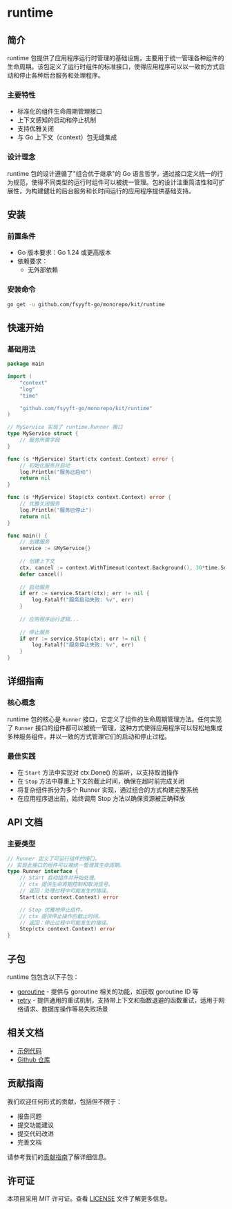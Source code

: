 # runtime

## 简介

runtime 包提供了应用程序运行时管理的基础设施，主要用于统一管理各种组件的生命周期。该包定义了运行时组件的标准接口，使得应用程序可以以一致的方式启动和停止各种后台服务和处理程序。

### 主要特性

- 标准化的组件生命周期管理接口
- 上下文感知的启动和停止机制
- 支持优雅关闭
- 与 Go 上下文（context）包无缝集成

### 设计理念

runtime 包的设计遵循了"组合优于继承"的 Go 语言哲学，通过接口定义统一的行为规范，使得不同类型的运行时组件可以被统一管理。包的设计注重简洁性和可扩展性，为构建健壮的后台服务和长时间运行的应用程序提供基础支持。

## 安装

### 前置条件

- Go 版本要求：Go 1.24 或更高版本
- 依赖要求：
  - 无外部依赖

### 安装命令

```bash
go get -u github.com/fsyyft-go/monorepo/kit/runtime
```

## 快速开始

### 基础用法

```go
package main

import (
	"context"
	"log"
	"time"

	"github.com/fsyyft-go/monorepo/kit/runtime"
)

// MyService 实现了 runtime.Runner 接口
type MyService struct {
	// 服务所需字段
}

func (s *MyService) Start(ctx context.Context) error {
	// 初始化服务并启动
	log.Println("服务已启动")
	return nil
}

func (s *MyService) Stop(ctx context.Context) error {
	// 优雅关闭服务
	log.Println("服务已停止")
	return nil
}

func main() {
	// 创建服务
	service := &MyService{}
	
	// 创建上下文
	ctx, cancel := context.WithTimeout(context.Background(), 30*time.Second)
	defer cancel()
	
	// 启动服务
	if err := service.Start(ctx); err != nil {
		log.Fatalf("服务启动失败: %v", err)
	}
	
	// 应用程序运行逻辑...
	
	// 停止服务
	if err := service.Stop(ctx); err != nil {
		log.Fatalf("服务停止失败: %v", err)
	}
}
```

## 详细指南

### 核心概念

runtime 包的核心是 `Runner` 接口，它定义了组件的生命周期管理方法。任何实现了 `Runner` 接口的组件都可以被统一管理，这种方式使得应用程序可以轻松地集成多种服务组件，并以一致的方式管理它们的启动和停止过程。

### 最佳实践

- 在 `Start` 方法中实现对 ctx.Done() 的监听，以支持取消操作
- 在 `Stop` 方法中尊重上下文的截止时间，确保在超时前完成关闭
- 将复杂组件拆分为多个 Runner 实现，通过组合的方式构建完整系统
- 在应用程序退出前，始终调用 Stop 方法以确保资源被正确释放

## API 文档

### 主要类型

```go
// Runner 定义了可运行组件的接口。
// 实现此接口的组件可以被统一管理其生命周期。
type Runner interface {
	// Start 启动组件并开始处理。
	// ctx 提供生命周期控制和取消信号。
	// 返回：处理过程中可能发生的错误。
	Start(ctx context.Context) error

	// Stop 优雅地停止组件。
	// ctx 提供停止操作的截止时间。
	// 返回：停止过程中可能发生的错误。
	Stop(ctx context.Context) error
}
```

## 子包

runtime 包包含以下子包：

- [goroutine](./goroutine/README.md) - 提供与 goroutine 相关的功能，如获取 goroutine ID 等
- [retry](./retry/README.md) - 提供通用的重试机制，支持带上下文和指数退避的函数重试，适用于网络请求、数据库操作等易失败场景

## 相关文档

- [示例代码](../example/runtime/goroutine/README.md)
- [Github 仓库](https://github.com/fsyyft-go/kit)

## 贡献指南

我们欢迎任何形式的贡献，包括但不限于：

- 报告问题
- 提交功能建议
- 提交代码改进
- 完善文档

请参考我们的[贡献指南](../CONTRIBUTING.md)了解详细信息。

## 许可证

本项目采用 MIT 许可证。查看 [LICENSE](../LICENSE) 文件了解更多信息。